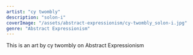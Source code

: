 ```yaml
---
artist: "cy twombly"
description: "solon-i"
coverImage: "/assets/abstract-expressionism/cy-twombly_solon-i.jpg"
genre: "Abstract Expressionism"
---
```

This is an art by cy twombly on Abstract Expressionism


